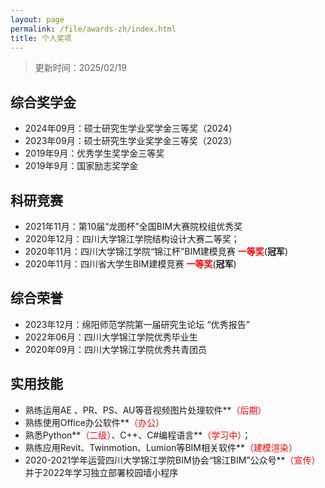 ```yaml
---
layout: page
permalink: /file/awards-zh/index.html
title: 个人奖项
---
```


> 更新时间：2025/02/19

## 综合奖学金

- 2024年09月：硕士研究生学业奖学金三等奖（2024）
- 2023年09月：硕士研究生学业奖学金三等奖（2023）
- 2019年9月：优秀学生奖学金三等奖
- 2019年9月：国家励志奖学金

## 科研竞赛

- 2021年11月：第10届“龙图杯”全国BIM大赛院校组优秀奖
- 2020年12月：四川大学锦江学院结构设计大赛二等奖；
- 2020年11月：四川大学锦江学院“锦江杯”BIM建模竞赛 **<font color='red'>一等奖</font>**(**冠军**)
- 2020年11月：四川省大学生BIM建模竞赛 **<font color='red'>一等奖</font>**(**冠军**)

## 综合荣誉

- 2023年12月：绵阳师范学院第一届研究生论坛 “优秀报告”
- 2022年06月：四川大学锦江学院优秀毕业生
- 2020年09月：四川大学锦江学院优秀共青团员

## 实用技能

- 熟练运用AE 、PR、PS、AU等音视频图片处理软件**<font color='red'>（后期）</font>
- 熟练使用Office办公软件**<font color='red'>（办公）</font>
- 熟悉Python**<font color='red'>（二级）</font>、C++、C#编程语言**<font color='red'>（学习中）</font>；
- 熟练应用Revit、Twinmotion、Lumion等BIM相关软件**<font color='red'>（建模渲染）</font>
- 2020-2021学年运营四川大学锦江学院BIM协会“锦江BIM”公众号**<font color='red'>（宣传）</font>并于2022年学习独立部署校园墙小程序
